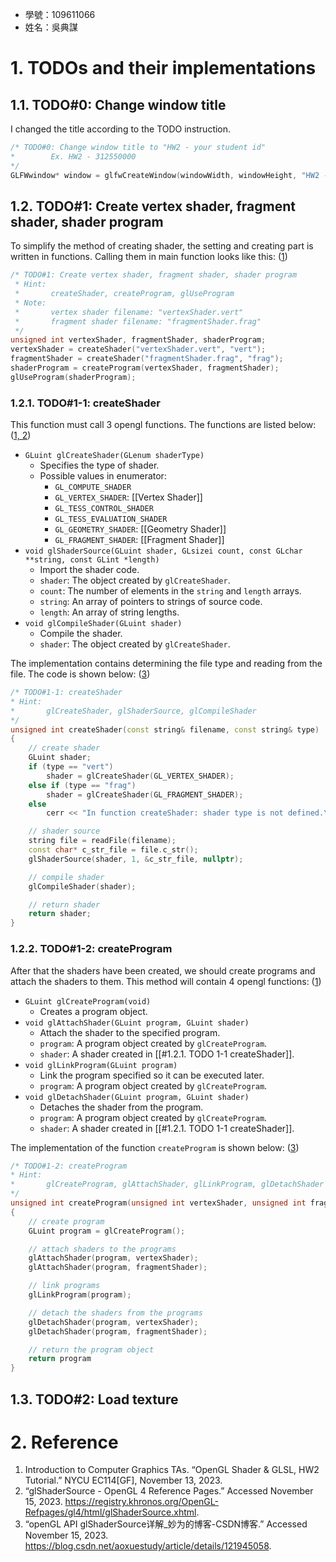 - 學號：109611066
- 姓名：吳典謀

# 1. TODOs and their implementations

## 1.1. TODO#0: Change window title

I changed the title according to the TODO instruction.

```c++
/* TODO#0: Change window title to "HW2 - your student id"
*        Ex. HW2 - 312550000
*/
GLFWwindow* window = glfwCreateWindow(windowWidth, windowHeight, "HW2 - 109611066", NULL, NULL);
```

## 1.2. TODO#1: Create vertex shader, fragment shader, shader program

To simplify the method of creating shader, the setting and creating part is written in functions. Calling them in main function looks like this: (<u>1</u>)

```c++
/* TODO#1: Create vertex shader, fragment shader, shader program
 * Hint:
 *       createShader, createProgram, glUseProgram
 * Note:
 *       vertex shader filename: "vertexShader.vert"
 *		 fragment shader filename: "fragmentShader.frag"
 */
unsigned int vertexShader, fragmentShader, shaderProgram;
vertexShader = createShader("vertexShader.vert", "vert");
fragmentShader = createShader("fragmentShader.frag", "frag");
shaderProgram = createProgram(vertexShader, fragmentShader);
glUseProgram(shaderProgram);
```

### 1.2.1. TODO#1-1: createShader

This function must call 3 opengl functions. The functions are listed below: (<u>1, 2</u>)

- `GLuint glCreateShader(GLenum shaderType)`
	- Specifies the type of shader.
	- Possible values in enumerator:
		- `GL_COMPUTE_SHADER`
		- `GL_VERTEX_SHADER`: [[Vertex Shader]]
		- `GL_TESS_CONTROL_SHADER`
		- `GL_TESS_EVALUATION_SHADER`
		- `GL_GEOMETRY_SHADER`: [[Geometry Shader]]
		- `GL_FRAGMENT_SHADER`: [[Fragment Shader]]
- `void glShaderSource(GLuint shader, GLsizei count, const GLchar **string, const GLint *length)`
	- Import the shader code.
	- `shader`: The object created by `glCreateShader`.
	- `count`: The number of elements in the `string` and `length` arrays.
	- `string`: An array of pointers to strings of source code.
	- `length`: An array of string lengths.
- `void glCompileShader(GLuint shader)`
	- Compile the shader.
	- `shader`: The object created by `glCreateShader`.

The implementation contains determining the file type and reading from the file. The code is shown below: (<u>3</u>)

```c++
/* TODO#1-1: createShader
* Hint:
*       glCreateShader, glShaderSource, glCompileShader
*/
unsigned int createShader(const string& filename, const string& type)
{
	// create shader
	GLuint shader;
	if (type == "vert")
		shader = glCreateShader(GL_VERTEX_SHADER);
	else if (type == "frag")
		shader = glCreateShader(GL_FRAGMENT_SHADER);
	else
		cerr << "In function createShader: shader type is not defined.\n";

	// shader source
	string file = readFile(filename);
	const char* c_str_file = file.c_str();
	glShaderSource(shader, 1, &c_str_file, nullptr);

	// compile shader
	glCompileShader(shader);

	// return shader
	return shader;
}
```

### 1.2.2. TODO#1-2: createProgram

After that the shaders have been created, we should create programs and attach the shaders to them. This method will contain 4 opengl functions: (<u>1</u>)

- `GLuint glCreateProgram(void)`
	- Creates a program object.
- `void glAttachShader(GLuint program, GLuint shader)`
	- Attach the shader to the specified program.
	- `program`: A program object created by `glCreateProgram`.
	- `shader`: A shader created in [[#1.2.1. TODO 1-1 createShader]].
- `void glLinkProgram(GLuint program)`
	- Link the program specified so it can be executed later.
	- `program`: A program object created by `glCreateProgram`.
- `void glDetachShader(GLuint program, GLuint shader)`
	- Detaches the shader from the program.
	- `program`: A program object created by `glCreateProgram`.
	- `shader`: A shader created in [[#1.2.1. TODO 1-1 createShader]].

The implementation of the function `createProgram` is shown below: (<u>3</u>)

```c++
/* TODO#1-2: createProgram
* Hint:
*       glCreateProgram, glAttachShader, glLinkProgram, glDetachShader
*/
unsigned int createProgram(unsigned int vertexShader, unsigned int fragmentShader)
{
	// create program
	GLuint program = glCreateProgram();

	// attach shaders to the programs
	glAttachShader(program, vertexShader);
	glAttachShader(program, fragmentShader);

	// link programs
	glLinkProgram(program);

	// detach the shaders from the programs
	glDetachShader(program, vertexShader);
	glDetachShader(program, fragmentShader);

	// return the program object
	return program
}
```

## 1.3. TODO#2: Load texture



# 2. Reference

1. Introduction to Computer Graphics TAs. “OpenGL Shader & GLSL, HW2 Tutorial.” NYCU EC114[GF], November 13, 2023.
2. “glShaderSource - OpenGL 4 Reference Pages.” Accessed November 15, 2023. https://registry.khronos.org/OpenGL-Refpages/gl4/html/glShaderSource.xhtml.
3. “openGL API glShaderSource详解_妙为的博客-CSDN博客.” Accessed November 15, 2023. https://blog.csdn.net/aoxuestudy/article/details/121945058.